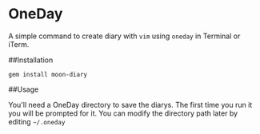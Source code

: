 OneDay
=============

A simple command to create diary with `vim` using `oneday` in Terminal or iTerm.

##Installation

```
gem install moon-diary
```

##Usage

You'll need a OneDay directory to save the diarys.
The first time you run it you will be prompted for it. You can modify the directory path later by editing `~/.oneday`

